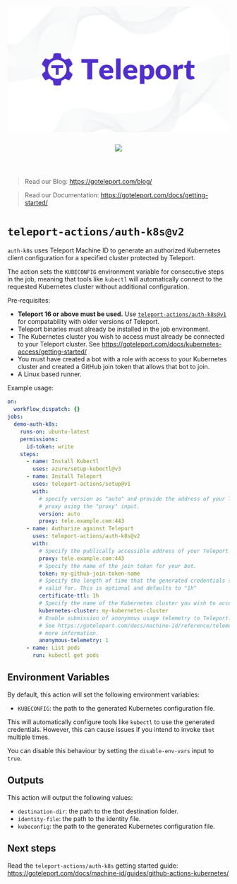 <div align="center">
   <img src="https://github.com/gravitational/teleport-actions/raw/main/assets/img/readme-header.png" width=750/>
   <div align="center" style="padding: 25px">
      <a href="https://www.apache.org/licenses/LICENSE-2.0">
      <img src="https://img.shields.io/badge/Apache-2.0-red.svg" />
      </a>
   </div>
</div>
</br>

> Read our Blog: <https://goteleport.com/blog/>

> Read our Documentation: <https://goteleport.com/docs/getting-started/>

# `teleport-actions/auth-k8s@v2`

`auth-k8s` uses Teleport Machine ID to generate an authorized Kubernetes client
configuration for a specified cluster protected by Teleport.

The action sets the `KUBECONFIG` environment variable for consecutive steps in
the job, meaning that tools like `kubectl` will automatically connect to the
requested Kubernetes cluster without additional configuration.

Pre-requisites:

- **Teleport 16 or above must be used.** Use
  [`teleport-actions/auth-k8s@v1`](https://github.com/teleport-actions/auth-k8s/tree/v1)
  for compatability with older versions of Teleport.
- Teleport binaries must already be installed in the job environment.
- The Kubernetes cluster you wish to access must already be connected to your
  Teleport cluster. See
  <https://goteleport.com/docs/kubernetes-access/getting-started/>
- You must have created a bot with a role with access to your Kubernetes cluster
  and created a GitHub join token that allows that bot to join.
- A Linux based runner.

Example usage:

```yaml
on:
  workflow_dispatch: {}
jobs:
  demo-auth-k8s:
    runs-on: ubuntu-latest
    permissions:
      id-token: write
    steps:
      - name: Install Kubectl
        uses: azure/setup-kubectl@v3
      - name: Install Teleport
        uses: teleport-actions/setup@v1
        with:
          # specify version as "auto" and provide the address of your Teleport
          # proxy using the "proxy" input.
          version: auto
          proxy: tele.example.com:443
      - name: Authorize against Teleport
        uses: teleport-actions/auth-k8s@v2
        with:
          # Specify the publically accessible address of your Teleport proxy.
          proxy: tele.example.com:443
          # Specify the name of the join token for your bot.
          token: my-github-join-token-name
          # Specify the length of time that the generated credentials should be
          # valid for. This is optional and defaults to "1h"
          certificate-ttl: 1h
          # Specify the name of the Kubernetes cluster you wish to access.
          kubernetes-cluster: my-kubernetes-cluster
          # Enable submission of anonymous usage telemetry to Teleport.
          # See https://goteleport.com/docs/machine-id/reference/telemetry/ for
          # more information.
          anonymous-telemetry: 1
      - name: List pods
        run: kubectl get pods
```

## Environment Variables

By default, this action will set the following environment variables:

- `KUBECONFIG`: the path to the generated Kubernetes configuration file.

This will automatically configure tools like `kubectl` to use the generated
credentials. However, this can cause issues if you intend to invoke `tbot`
multiple times.

You can disable this behaviour by setting the `disable-env-vars` input to
`true`.

## Outputs

This action will output the following values:

- `destination-dir`: the path to the tbot destination folder.
- `identity-file`: the path to the identity file.
- `kubeconfig`: the path to the generated Kubernetes configuration file.

## Next steps

Read the `teleport-actions/auth-k8s` getting started guide:
<https://goteleport.com/docs/machine-id/guides/github-actions-kubernetes/>
